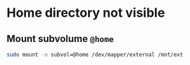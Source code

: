 # Home directory not visible

## Mount subvolume `@home`

```sh
sudo mount -o subvol=@home /dev/mapper/external /mnt/ext
```
